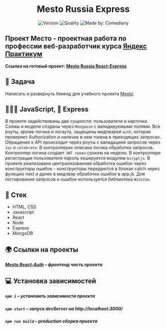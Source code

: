 <h1 align="center">
    Mesto Russia Express
</h1>

<p align="center">
    <img alt="Version" src="https://img.shields.io/github/package-json/v/Comediant24/express-mesto" />
    <img alt="Quality" src="https://img.shields.io/badge/status-release-orange.svg" >
    <img alt="Made by: Comediany" src="https://img.shields.io/badge/made%20by-Comediant24-blue" />
</p>

## Проект Место - проектная работа по профессии веб-разработчик курса [Яндекс Практикум](https://praktikum.yandex.ru 'Яндекс Практикум')


**Ссылка на готовый проект: [Mesto Russia React-Express](https://bairamukov-mesto.students.nomoreparties.space/)**

## 📖 Задача

Написать и развернуть бекенд для учебного проекта [Mesto](https://github.com/Comediant24/mesto-react-auth).

## 👨🏻‍💻 JavaScript, 🚂 Express

В проекте задействованы две сущности: пользователи и карточки. Схемы и модели созданы через `Mongoose` с валидируемыми полями. Все роуты, кроме логина и логаута, защищены мидлвэрей `auth`, которая проверяет Authorization и наличие в нем токена в приходящих запросах. Обращение к API происходит через роуты с валидацией запросов через `Joi` и `celebrate`. В контроллерах описана логика обработки запросов. Контроллер логина создает `JWT токен` сроком на неделю. В контроллере регистрации пользователя пароль хешеруется модулем `bcryptjs`. В проекте реализована централизованная обработка ошибок через конструкторы ошибок - конструкторы передаются в блоках catch через функцию next и далее в мидлвэр обработки ошибок в app.js. Для логгирования запросов и ошибок используется библиотека `Winston`.

## 📃 Стек

- HTML, CSS
- Javascript
- React
- Node
- Express
- MongoDB

## 🌍 Ссылки на проекты

##### [Mesto React-Auth](https://github.com/Comediant24/react-mesto-auth) – фронтенд часть проекта

## 💻 Установка зависимостей

##### `npm i` – установить зависимости проекта

##### `npm start` – запуск devServer на http://localhost:3000/

##### `npm run build` – production сборка проекта

